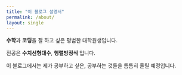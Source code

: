```yaml
---
title: "이 블로그 설명서"
permalink: /about/
layout: single
---
```


**수학**과 **코딩**을 잘 하고 싶은 평범한 대학원생입니다.

전공은 **수치선형대수**, **행렬방정식** 입니다.

이 블로그에서는 제가 공부하고 싶은, 공부하는 것들을 틈틈히 올릴 예정입니다.